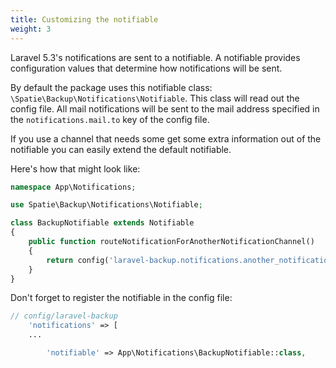 ```yaml
---
title: Customizing the notifiable
weight: 3
---
```


Laravel 5.3's notifications are sent to a notifiable. A notifiable provides configuration values that determine how notifications will be sent. 

By default the package uses this notifiable class: `\Spatie\Backup\Notifications\Notifiable`. This class will read out the config file. All mail notifications will be sent to the mail address specified in the `notifications.mail.to` key of the config file.

If you use a channel that needs some get some extra information out of the notifiable you can easily extend the default notifiable.

Here's how that might look like:

```php
namespace App\Notifications;

use Spatie\Backup\Notifications\Notifiable;

class BackupNotifiable extends Notifiable
{
    public function routeNotificationForAnotherNotificationChannel()
    {
        return config('laravel-backup.notifications.another_notification_channel.property');
    }
}

```

Don't forget to register the notifiable in the config file:

```php
// config/laravel-backup
    'notifications' => [
    ...

        'notifiable' => App\Notifications\BackupNotifiable::class,    
```



